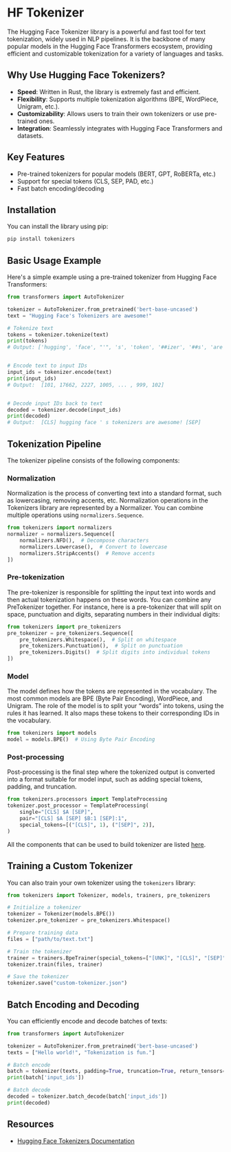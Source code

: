 # HF Tokenizer

The Hugging Face Tokenizer library is a powerful and fast tool for text tokenization, widely used in NLP pipelines. 
It is the backbone of many popular models in the Hugging Face Transformers ecosystem, providing efficient and customizable tokenization for a variety of languages and tasks.

## Why Use Hugging Face Tokenizers?
- **Speed**: Written in Rust, the library is extremely fast and efficient.
- **Flexibility**: Supports multiple tokenization algorithms (BPE, WordPiece, Unigram, etc.).
- **Customizability**: Allows users to train their own tokenizers or use pre-trained ones.
- **Integration**: Seamlessly integrates with Hugging Face Transformers and datasets.

## Key Features
- Pre-trained tokenizers for popular models (BERT, GPT, RoBERTa, etc.)
- Support for special tokens (CLS, SEP, PAD, etc.)
- Fast batch encoding/decoding

## Installation
You can install the library using pip:

```bash
pip install tokenizers
```

## Basic Usage Example
Here's a simple example using a pre-trained tokenizer from Hugging Face Transformers:

```python
from transformers import AutoTokenizer

tokenizer = AutoTokenizer.from_pretrained('bert-base-uncased')
text = "Hugging Face's Tokenizers are awesome!"

# Tokenize text
tokens = tokenizer.tokenize(text)
print(tokens) 
# Output: ['hugging', 'face', "'", 's', 'token', '##izer', '##s', 'are', 'awesome', '!']


# Encode text to input IDs
input_ids = tokenizer.encode(text)
print(input_ids) 
# Output:  [101, 17662, 2227, 1005, ... , 999, 102]


# Decode input IDs back to text
decoded = tokenizer.decode(input_ids)
print(decoded) 
# Output:  [CLS] hugging face ' s tokenizers are awesome! [SEP]
```

## Tokenization Pipeline
The tokenizer pipeline consists of the following components:


### Normalization
Normalization is the process of converting text into a standard format, such as lowercasing, removing accents, etc.
Normalization operations in the Tokenizers library are represented by a Normalizer. You can combine multiple operations using `normalizers.Sequence`.
```python
from tokenizers import normalizers
normalizer = normalizers.Sequence([
    normalizers.NFD(),  # Decompose characters
    normalizers.Lowercase(),  # Convert to lowercase
    normalizers.StripAccents()  # Remove accents
])
```

### Pre-tokenization
The pre-tokenizer is responsible for splitting the input text into words and then actual tokenization happens on these words.
You can combine any PreTokenizer together. For instance, here is a pre-tokenizer that will split on space, punctuation and digits, separating numbers in their individual digits:

```python
from tokenizers import pre_tokenizers
pre_tokenizer = pre_tokenizers.Sequence([
    pre_tokenizers.Whitespace(),  # Split on whitespace
    pre_tokenizers.Punctuation(),  # Split on punctuation
    pre_tokenizers.Digits()  # Split digits into individual tokens
])
```

### Model
The model defines how the tokens are represented in the vocabulary. The most common models are BPE (Byte Pair Encoding), WordPiece, and Unigram.
The role of the model is to split your “words” into tokens, using the rules it has learned. It also maps these tokens to their corresponding IDs in the vocabulary.

```python
from tokenizers import models
model = models.BPE()  # Using Byte Pair Encoding
```

### Post-processing
Post-processing is the final step where the tokenized output is converted into a format suitable for model input, such as adding special tokens, padding, and truncation.
```python
from tokenizers.processors import TemplateProcessing
tokenizer.post_processor = TemplateProcessing(
    single="[CLS] $A [SEP]",
    pair="[CLS] $A [SEP] $B:1 [SEP]:1",
    special_tokens=[("[CLS]", 1), ("[SEP]", 2)],
)
```


All the components that can be used to build tokenizer are listed [here](https://huggingface.co/docs/tokenizers/components).


## Training a Custom Tokenizer
You can also train your own tokenizer using the `tokenizers` library:

```python
from tokenizers import Tokenizer, models, trainers, pre_tokenizers

# Initialize a tokenizer
tokenizer = Tokenizer(models.BPE())
tokenizer.pre_tokenizer = pre_tokenizers.Whitespace()

# Prepare training data
files = ["path/to/text.txt"]

# Train the tokenizer
trainer = trainers.BpeTrainer(special_tokens=["[UNK]", "[CLS]", "[SEP]", "[PAD]", "[MASK]"])
tokenizer.train(files, trainer)

# Save the tokenizer
tokenizer.save("custom-tokenizer.json")
```

## Batch Encoding and Decoding
You can efficiently encode and decode batches of texts:

```python
from transformers import AutoTokenizer

tokenizer = AutoTokenizer.from_pretrained('bert-base-uncased')
texts = ["Hello world!", "Tokenization is fun."]

# Batch encode
batch = tokenizer(texts, padding=True, truncation=True, return_tensors="pt")
print(batch['input_ids'])

# Batch decode
decoded = tokenizer.batch_decode(batch['input_ids'])
print(decoded)
```



## Resources
- [Hugging Face Tokenizers Documentation](https://huggingface.co/docs/tokenizers/index)
